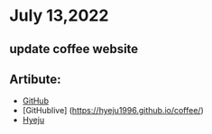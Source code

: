 # July 13,2022

## update coffee website

## Artibute:

- [GitHub](https://github.com/Hyeju1996/coffee)
- [GitHublive] (https://hyeju1996.github.io/coffee/)
- [Hyeju](https://github.com/Hyeju1996)